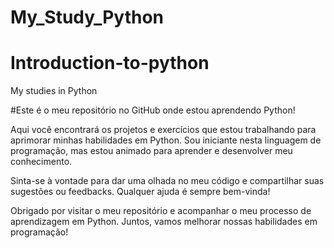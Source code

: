 # My_Study_Python
# Introduction-to-python
My studies in Python

#Este é o meu repositório no GitHub onde estou aprendendo Python!

Aqui você encontrará os projetos e exercícios que estou trabalhando para aprimorar minhas habilidades em Python. Sou iniciante nesta linguagem de programação, mas estou animado para aprender e desenvolver meu conhecimento.

Sinta-se à vontade para dar uma olhada no meu código e compartilhar suas sugestões ou feedbacks. Qualquer ajuda é sempre bem-vinda!

Obrigado por visitar o meu repositório e acompanhar o meu processo de aprendizagem em Python. Juntos, vamos melhorar nossas habilidades em programação!
